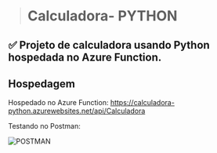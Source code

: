 > #  Calculadora- PYTHON


## ✅  Projeto de calculadora usando Python hospedada no Azure Function.

## Hospedagem
Hospedado no Azure Function: https://calculadora-python.azurewebsites.net/api/Calculadora

Testando no Postman:

![POSTMAN](https://user-images.githubusercontent.com/96353855/170143653-5e759be4-c675-4181-89b2-b8a3fe8e34b7.jpg)
